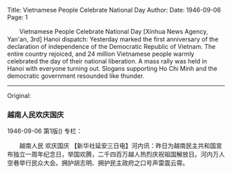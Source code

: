 Title: Vietnamese People Celebrate National Day
Author:
Date: 1946-09-06
Page: 1

　　Vietnamese People
    Celebrate National Day
    [Xinhua News Agency, Yan'an, 3rd] Hanoi dispatch: Yesterday marked the first anniversary of the declaration of independence of the Democratic Republic of Vietnam. The entire country rejoiced, and 24 million Vietnamese people warmly celebrated the day of their national liberation. A mass rally was held in Hanoi with everyone turning out. Slogans supporting Ho Chi Minh and the democratic government resounded like thunder.



<hr /> 

Original: 


### 越南人民欢庆国庆

1946-09-06
第1版()
专栏：

　　越南人民
    欢庆国庆
    【新华社延安三日电】河内讯：昨日为越南民主共和国宣布独立一周年纪念日，举国欢腾，二千四百万越人热烈庆祝祖国解放日。河内万人空巷举行民众大会。拥护胡志明、拥护民主政府之口号声雷震云霄。
